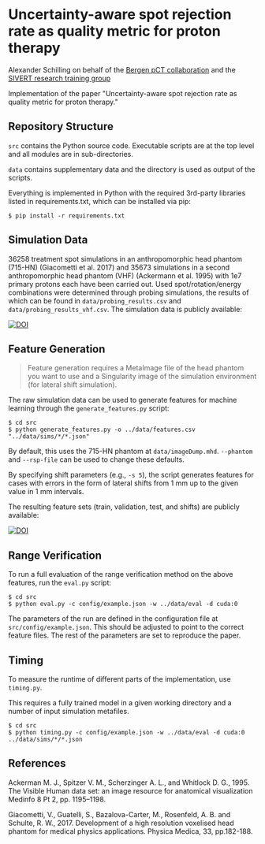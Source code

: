 # Uncertainty-aware spot rejection rate as quality metric for proton therapy

Alexander Schilling on behalf of the
[Bergen pCT collaboration](https://www.uib.no/en/ift/142356/medical-physics-bergen-pct-project)
and the [SIVERT research training group](https://sivert.info/)

Implementation of the paper "Uncertainty-aware spot rejection rate as quality metric for proton therapy."

## Repository Structure

`src` contains the Python source code. Executable scripts are at the top level and all modules are in sub-directories.

`data` contains supplementary data and the directory is used as output of the scripts.

Everything is implemented in Python with the required 3rd-party libraries listed in requirements.txt, which can be
installed via pip:

    $ pip install -r requirements.txt

## Simulation Data

36258 treatment spot simulations in an anthropomorphic head phantom (715-HN) (Giacometti et al. 2017)
and 35673 simulations in a second anthropomorphic head phantom (VHF) (Ackermann et al. 1995)
with 1e7 primary protons each have been carried out.
Used spot/rotation/energy combinations were determined through probing simulations,
the results of which can be found in `data/probing_results.csv` and `data/probing_results_vhf.csv`.
The simulation data is publicly available:

[![DOI](https://zenodo.org/badge/DOI/10.5281/zenodo.8192778.svg)](https://doi.org/10.5281/zenodo.8192778)

## Feature Generation

> Feature generation requires a MetaImage file of the head phantom you want to use
> and a Singularity image of the simulation environment (for lateral shift simulation).

The raw simulation data can be used to generate features for machine learning through the `generate_features.py` script:

    $ cd src
    $ python generate_features.py -o ../data/features.csv "../data/sims/*/*.json"

By default, this uses the 715-HN phantom at `data/imageDump.mhd`. `--phantom` and `--rsp-file` can be used to change
these defaults.

By specifying shift parameters (e.g., `-s 5`), the script generates features for cases with errors in the form of
lateral shifts from 1 mm up to the given value in 1 mm intervals.

The resulting feature sets (train, validation, test, and shifts) are publicly available:

[![DOI](https://zenodo.org/badge/DOI/10.5281/zenodo.8192513.svg)](https://doi.org/10.5281/zenodo.8192513)

## Range Verification

To run a full evaluation of the range verification method on the above features, run the `eval.py` script:

    $ cd src
    $ python eval.py -c config/example.json -w ../data/eval -d cuda:0

The parameters of the run are defined in the configuration file at `src/config/example.json`. This should be adjusted
to point to the correct feature files. The rest of the parameters are set to reproduce the paper.

## Timing

To measure the runtime of different parts of the implementation, use `timing.py`.

This requires a fully trained model in a given working directory and a number of input simulation metafiles.

    $ cd src
    $ python timing.py -c config/example.json -w ../data/eval -d cuda:0 ../data/sims/*/*.json

## References

Ackerman M. J., Spitzer V. M., Scherzinger A. L., and Whitlock D. G., 1995.
The Visible Human data set: an image resource for anatomical visualization
Medinfo 8 Pt 2, pp. 1195–1198.

Giacometti, V., Guatelli, S., Bazalova-Carter, M., Rosenfeld, A. B. and Schulte, R. W., 2017.
Development of a high resolution voxelised head phantom for medical physics applications.
Physica Medica, 33, pp.182-188.
